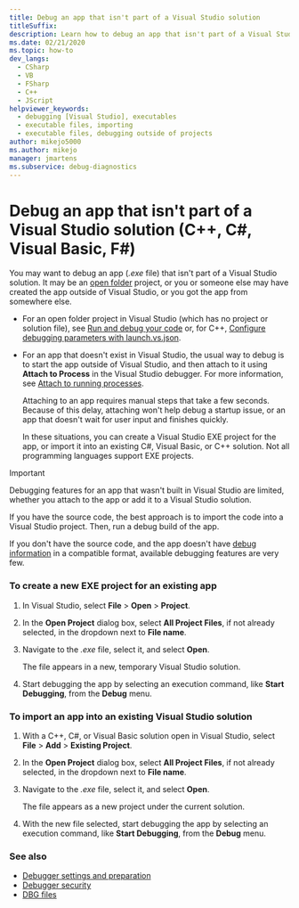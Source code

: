 ```yaml
---
title: Debug an app that isn't part of a Visual Studio solution
titleSuffix: 
description: Learn how to debug an app that isn't part of a Visual Studio solution. You may be able to attach the Visual Studio debugger.
ms.date: 02/21/2020
ms.topic: how-to
dev_langs: 
  - CSharp
  - VB
  - FSharp
  - C++
  - JScript
helpviewer_keywords: 
  - debugging [Visual Studio], executables
  - executable files, importing
  - executable files, debugging outside of projects
author: mikejo5000
ms.author: mikejo
manager: jmartens
ms.subservice: debug-diagnostics
---
```

# Debug an app that isn't part of a Visual Studio solution (C++, C#, Visual Basic, F#)

You may want to debug an app (*.exe* file) that isn't part of a Visual Studio solution. It may be an [open folder](../ide/develop-code-in-visual-studio-without-projects-or-solutions.md) project, or you or someone else may have created the app outside of Visual Studio, or you got the app from somewhere else.

- For an open folder project in Visual Studio (which has no project or solution file), see [Run and debug your code](../ide/develop-code-in-visual-studio-without-projects-or-solutions.md#run-and-debug-your-code) or, for C++, [Configure debugging parameters with launch.vs.json](/cpp/build/open-folder-projects-cpp#configure-debugging-parameters-with-launchvsjson).

- For an app that doesn't exist in Visual Studio, the usual way to debug is to start the app outside of Visual Studio, and then attach to it using **Attach to Process** in the Visual Studio debugger. For more information, see [Attach to running processes](../debugger/attach-to-running-processes-with-the-visual-studio-debugger.md).

   Attaching to an app requires manual steps that take a few seconds. Because of this delay, attaching won't help debug a startup issue, or an app that doesn't wait for user input and finishes quickly.

   In these situations, you can create a Visual Studio EXE project for the app, or import it into an existing C#, Visual Basic, or C++ solution. Not all programming languages support EXE projects.

>[!IMPORTANT]
>Debugging features for an app that wasn't built in Visual Studio are limited, whether you attach to the app or add it to a Visual Studio solution.
>
>If you have the source code, the best approach is to import the code into a Visual Studio project. Then, run a debug build of the app.
>
>If you don't have the source code, and the app doesn't have [debug information](../debugger/how-to-set-debug-and-release-configurations.md) in a compatible format, available debugging features are very few.

### To create a new EXE project for an existing app

1. In Visual Studio, select **File** > **Open** > **Project**.

1. In the **Open Project** dialog box, select **All Project Files**, if not already selected, in the dropdown next to **File name**.

1. Navigate to the *.exe* file, select it, and select **Open**.

   The file appears in a new, temporary Visual Studio solution.

1. Start debugging the app by selecting an execution command, like **Start Debugging**, from the **Debug** menu.

### To import an app into an existing Visual Studio solution

1. With a C++, C#, or Visual Basic solution open in Visual Studio, select **File** > **Add** > **Existing Project**.

1. In the **Open Project** dialog box, select **All Project Files**, if not already selected, in the dropdown next to **File name**.

1. Navigate to the *.exe* file, select it, and select **Open**.

   The file appears as a new project under the current solution.

1. With the new file selected, start debugging the app by selecting an execution command, like **Start Debugging**, from the **Debug** menu.

### See also
- [Debugger settings and preparation](../debugger/debugger-settings-and-preparation.md)
- [Debugger security](../debugger/debugger-security.md)
- [DBG files](/previous-versions/visualstudio/visual-studio-2010/da528y14(v=vs.100))
